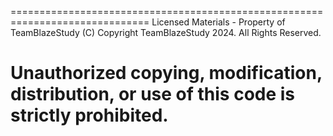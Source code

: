 ==============================================================================
Licensed Materials - Property of TeamBlazeStudy
(C) Copyright TeamBlazeStudy 2024. All Rights Reserved.

Unauthorized copying, modification, distribution, or use of this code
is strictly prohibited.
==============================================================================
